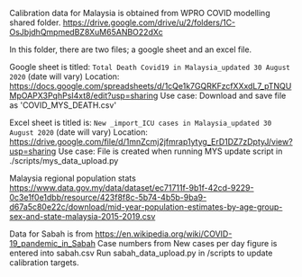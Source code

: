Calibration data for Malaysia is obtained from WPRO COVID modelling shared folder.
https://drive.google.com/drive/u/2/folders/1C-OsJbjdhQmpmedBZ8XuM65ANBO22dXc

In this folder, there are two files; a google sheet and an excel file.

Google sheet is titled: `Total Death Covid19 in Malaysia_updated 30 August 2020` (date will vary)
Location:	https://docs.google.com/spreadsheets/d/1cQe1k7GQRKFzcfXXxdL7_pTNQUMpOAPX3PqhPsI4xt8/edit?usp=sharing
Use case: Download and save file as 'COVID_MYS_DEATH.csv'

Excel sheet is titled is: `New _import_ICU cases in Malaysia_updated 30 August 2020` (date will vary)
Location:	https://drive.google.com/file/d/1mnZcmj2jfmrap1ytyg_ErD1DZ7zDptyJ/view?usp=sharing
Use case:	File is created when running MYS update script in ./scripts/mys_data_upload.py

Malaysia regional population stats
https://www.data.gov.my/data/dataset/ec71711f-9b1f-42cd-9229-0c3e1f0e1dbb/resource/423f8f8c-5b74-4b5b-9ba9-d67a5c80e22c/download/mid-year-population-estimates-by-age-group-sex-and-state-malaysia-2015-2019.csv

Data for Sabah is from https://en.wikipedia.org/wiki/COVID-19_pandemic_in_Sabah
Case numbers from New cases per day figure is entered into sabah.csv
Run sabah_data_upload.py in /scripts to update calibration targets.

